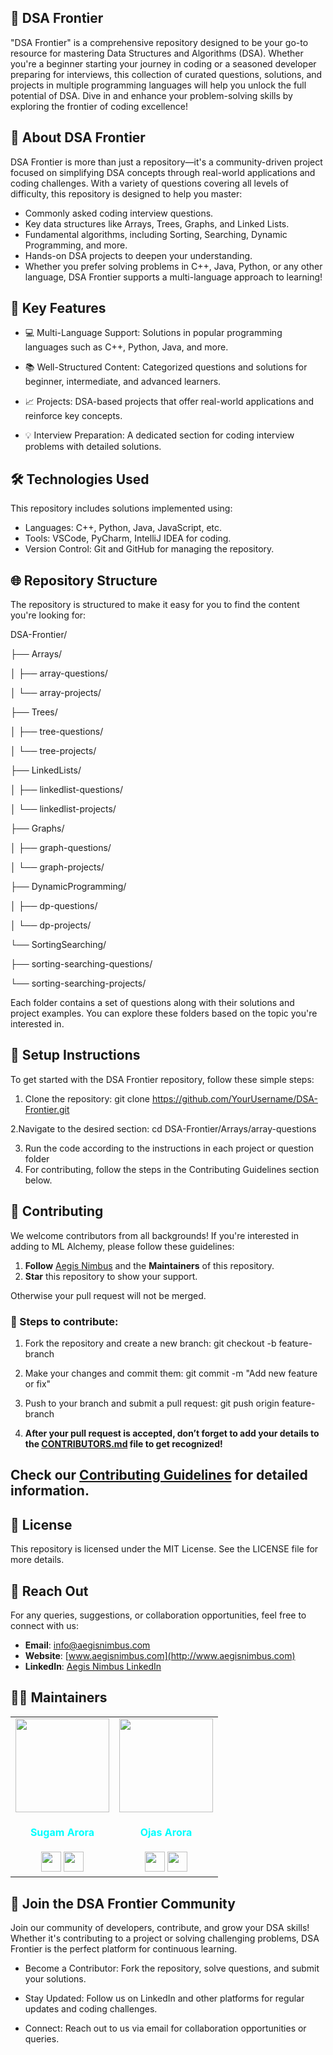 ## 🌟 DSA Frontier
"DSA Frontier" is a comprehensive repository designed to be your go-to resource for mastering Data Structures and Algorithms (DSA). Whether you're a beginner starting your journey in coding or a seasoned developer preparing for interviews, this collection of curated questions, solutions, and projects in multiple programming languages will help you unlock the full potential of DSA. Dive in and enhance your problem-solving skills by exploring the frontier of coding excellence!

## 🚀 About DSA Frontier
DSA Frontier is more than just a repository—it's a community-driven project focused on simplifying DSA concepts through real-world applications and coding challenges. With a variety of questions covering all levels of difficulty, this repository is designed to help you master:

- Commonly asked coding interview questions.
- Key data structures like Arrays, Trees, Graphs, and Linked Lists.
- Fundamental algorithms, including Sorting, Searching, Dynamic Programming, and more.
- Hands-on DSA projects to deepen your understanding.
- Whether you prefer solving problems in C++, Java, Python, or any other language, DSA Frontier supports a multi-language approach to learning!

## 🎯 Key Features
- 💻 Multi-Language Support: Solutions in popular programming languages such as C++, Python, Java, and more.
  
- 📚 Well-Structured Content: Categorized questions and solutions for beginner, intermediate, and advanced learners.
  
- 📈 Projects: DSA-based projects that offer real-world applications and reinforce key concepts.
  
- 💡 Interview Preparation: A dedicated section for coding interview problems with detailed solutions.

## 🛠️ Technologies Used
This repository includes solutions implemented using:

- Languages: C++, Python, Java, JavaScript, etc.
- Tools: VSCode, PyCharm, IntelliJ IDEA for coding.
- Version Control: Git and GitHub for managing the repository.

## 🌐 Repository Structure
The repository is structured to make it easy for you to find the content you're looking for:

DSA-Frontier/

├── Arrays/

│   ├── array-questions/

│   └── array-projects/

├── Trees/

│   ├── tree-questions/

│   └── tree-projects/

├── LinkedLists/

│   ├── linkedlist-questions/

│   └── linkedlist-projects/

├── Graphs/

│   ├── graph-questions/

│   └── graph-projects/

├── DynamicProgramming/

│   ├── dp-questions/

│   └── dp-projects/

└── SortingSearching/
    
  ├── sorting-searching-questions/
    
  └── sorting-searching-projects/

Each folder contains a set of questions along with their solutions and project examples. You can explore these folders based on the topic you're interested in.

## 📂 Setup Instructions
To get started with the DSA Frontier repository, follow these simple steps:
1. Clone the repository:
git clone https://github.com/YourUsername/DSA-Frontier.git

2.Navigate to the desired section:
cd DSA-Frontier/Arrays/array-questions

3. Run the code according to the instructions in each project or question folder
4. For contributing, follow the steps in the Contributing Guidelines section below.

## 🤝 Contributing

We welcome contributors from all backgrounds! If you're interested in adding to ML Alchemy, please follow these guidelines:
1. **Follow** [Aegis Nimbus](https://github.com/AegisNimbus) and the **Maintainers** of this repository.
2. **Star** this repository to show your support.

Otherwise your pull request will not be merged.

### 📂 Steps to contribute:

1. Fork the repository and create a new branch:
git checkout -b feature-branch

2. Make your changes and commit them:
git commit -m "Add new feature or fix"

3. Push to your branch and submit a pull request:
git push origin feature-branch

4. **After your pull request is accepted, don’t forget to add your details to the [CONTRIBUTORS.md](https://github.com/AegisNimbus/ML-Alchemy/blob/main/CONTRIBUTORS.md) file to get recognized!**

## Check our [Contributing Guidelines](https://github.com/AegisNimbus/ML-Alchemy/blob/main/Contributing.md) for detailed information.

## 📜 License
This repository is licensed under the MIT License. See the LICENSE file for more details.

## 📧 Reach Out
For any queries, suggestions, or collaboration opportunities, feel free to connect with us:

- **Email**: [info@aegisnimbus.com](mailto:info@aegisnimbus.com)
- **Website**: [www.aegisnimbus.com](http://www.aegisnimbus.com)
- **LinkedIn**: [Aegis Nimbus LinkedIn](https://www.linkedin.com/company/aegis-nimbus)

## 🧑‍💼 Maintainers

<div>
<table>
<tr>
<td align="center"><a href="https://github.com/SUGAM-ARORA"><img src="https://github.com/SUGAM-ARORA/UniCollab/assets/96546088/09d60ee5-8215-4327-808f-4edf119370b6" width=150px height=150px /></a></br> <h4 style="color:cyan;">Sugam Arora</h4>
 <a href="https://www.linkedin.com/in/sugamarora23/"><img src="https://img.icons8.com/fluency/2x/linkedin.png" width="32px" height="32px"></img></a>
 <a href="https://github.com/SUGAM-ARORA"><img src="https://img.icons8.com/fluency/2x/github.png" width="32px" height="32px"></img></a>

   </td>
<td align="center"><https://github.com/Ojas-Arora"><img src="https://media.licdn.com/dms/image/v2/D5603AQHAGGXI5WsHOg/profile-displayphoto-shrink_800_800/profile-displayphoto-shrink_800_800/0/1711454252747?e=1732752000&v=beta&t=KWkUFELnkbvvqTDO4kbo8ebe6jJ6z2F42WcKDbCD6dI" width=150px height=150px /></a></br> <h4 style="color:cyan;">Ojas Arora</h4>
 <a href="https://www.linkedin.com/in/ojasarora14/"><img src="https://img.icons8.com/fluency/2x/linkedin.png" width="32px" height="32px"></img></a>
 <a href="https://github.com/Ojas-Arora"><img src="https://img.icons8.com/fluency/2x/github.png" width="32px" height="32px"></img></a>
   </td>
</tr>

</table>

</div>

## 🌟 Join the DSA Frontier Community

Join our community of developers, contribute, and grow your DSA skills! Whether it's contributing to a project or solving challenging problems, DSA Frontier is the perfect platform for continuous learning.

- Become a Contributor: Fork the repository, solve questions, and submit your solutions.
  
- Stay Updated: Follow us on LinkedIn and other platforms for regular updates and coding challenges.
  
- Connect: Reach out to us via email for collaboration opportunities or queries.
